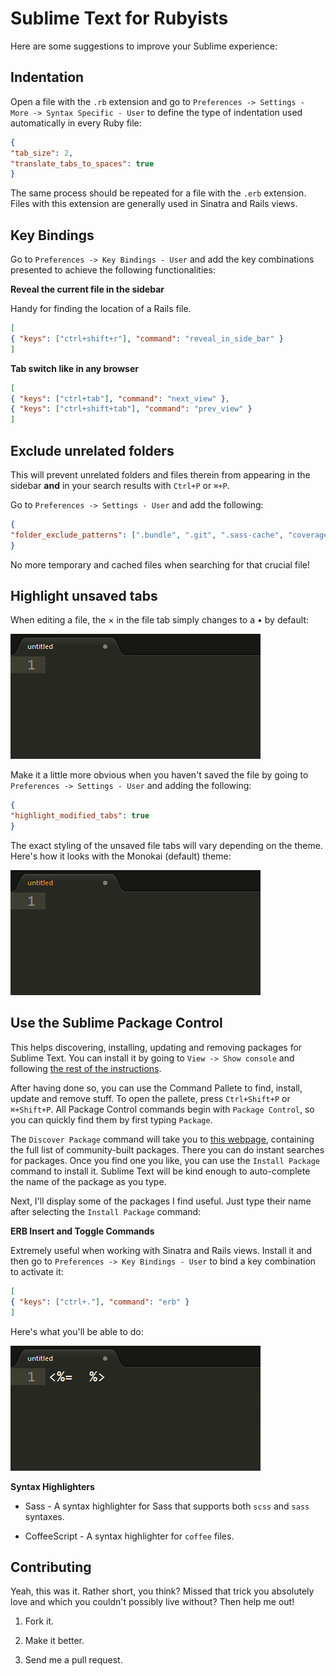 # Sublime Text for Rubyists

Here are some suggestions to improve your Sublime experience:

## Indentation

Open a file with the `.rb` extension and go to `Preferences -> Settings - More -> Syntax Specific - User` to define the type of indentation used automatically in every Ruby file:

```json
{
"tab_size": 2,
"translate_tabs_to_spaces": true
}
```

The same process should be repeated for a file with the `.erb` extension. Files with this extension are generally used in Sinatra and Rails views.

## Key Bindings

Go to `Preferences -> Key Bindings - User` and add the key combinations presented to achieve the following functionalities:

**Reveal the current file in the sidebar**

Handy for finding the location of a Rails file.

```json
[
{ "keys": ["ctrl+shift+r"], "command": "reveal_in_side_bar" }
]
```

**Tab switch like in any browser**

```json
[
{ "keys": ["ctrl+tab"], "command": "next_view" },
{ "keys": ["ctrl+shift+tab"], "command": "prev_view" }
]
```

## Exclude unrelated folders

This will prevent unrelated folders and files therein from appearing in the sidebar **and** in your search results with `Ctrl+P` or `⌘+P`.

Go to `Preferences -> Settings - User` and add the following:

```json
{
"folder_exclude_patterns": [".bundle", ".git", ".sass-cache", "coverage", "tmp"]
}
```

No more temporary and cached files when searching for that crucial file!

## Highlight unsaved tabs

When editing a file, the × in the file tab simply changes to a • by default:

<img src="https://github.com/GuilhermeSimoes/Sublime4Ruby/raw/master/images/subtle_highlight.png" />

Make it a little more obvious when you haven't saved the file by going to `Preferences -> Settings - User` and adding the following:

```json
{
"highlight_modified_tabs": true
}
```

The exact styling of the unsaved file tabs will vary depending on the theme. Here's how it looks with the Monokai (default) theme:

<img src="https://github.com/GuilhermeSimoes/Sublime4Ruby/raw/master/images/obvious_highlight.png" />

## Use the Sublime Package Control

This helps discovering, installing, updating and removing packages for Sublime Text. You can install it by going to `View -> Show console` and following [the rest of the instructions](http://wbond.net/sublime_packages/package_control/installation).

After having done so, you can use the Command Pallete to find, install, update and remove stuff. To open the pallete, press `Ctrl+Shift+P` or `⌘+Shift+P`. All Package Control commands begin with `Package Control`, so you can quickly find them by first typing `Package`.

The `Discover Package` command will take you to [this webpage](http://wbond.net/sublime_packages/community), containing the full list of community-built packages. There you can do instant searches for packages. Once you find one you like, you can use the `Install Package` command to install it. Sublime Text will be kind enough to auto-complete the name of the package as you type.

Next, I'll display some of the packages I find useful. Just type their name after selecting the `Install Package` command:

**ERB Insert and Toggle Commands**

Extremely useful when working with Sinatra and Rails views. Install it and then go to `Preferences -> Key Bindings - User` to bind a key combination to activate it:

```json
[
{ "keys": ["ctrl+."], "command": "erb" }
]
```

Here's what you'll be able to do:

<img src="https://github.com/GuilhermeSimoes/Sublime4Ruby/raw/master/images/erb.gif" />

**Syntax Highlighters**

* Sass - A syntax highlighter for Sass that supports both `scss` and `sass` syntaxes.

* CoffeeScript - A syntax highlighter for `coffee` files.

## Contributing

Yeah, this was it. Rather short, you think? Missed that trick you absolutely love and which you couldn't possibly live without? Then help me out!

1. Fork it.

2. Make it better.

3. Send me a pull request.
